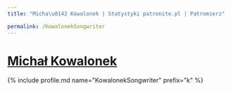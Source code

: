 ```yaml
---
title: "Micha\u0142 Kowalonek | Statystyki patronite.pl | Patromierz"

permalink: /KowalonekSongwriter
---
```


# [Michał Kowalonek](https://patronite.pl/KowalonekSongwriter)

{% include profile.md name="KowalonekSongwriter" prefix="k" %}
